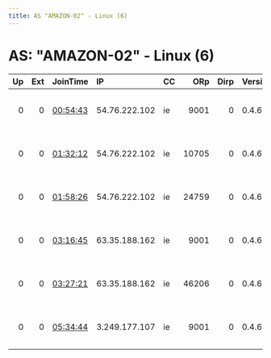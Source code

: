 ```yaml
---
title: AS "AMAZON-02" - Linux (6)
---
```


# AS: "AMAZON-02" - Linux (6)

|   Up |   Ext | JoinTime                                                                                              | IP            | CC   |   ORp |   Dirp | Version   | Contact                      | Nickname        |   eFamMembers |
|-----:|------:|:------------------------------------------------------------------------------------------------------|:--------------|:-----|------:|-------:|:----------|:-----------------------------|:----------------|--------------:|
|    0 |     0 | [00:54:43](https://nusenu.github.io/OrNetStats/w/relay/8D3214B5C2828AEC0A7296FB6D6B80B704549C0D.html) | 54.76.222.102 | ie   |  9001 |      0 | 0.4.6.9   | MySrv Cloud Admin &lt;root@m | DustyPoem       |             1 |
|    0 |     0 | [01:32:12](https://nusenu.github.io/OrNetStats/w/relay/1AF555917CCFAE98B0EA1A1B7BD8DE15162D7509.html) | 54.76.222.102 | ie   | 10705 |      0 | 0.4.6.9   | MySrv Cloud Admin &lt;root@m | NullPolice      |             1 |
|    0 |     0 | [01:58:26](https://nusenu.github.io/OrNetStats/w/relay/4460EA65219248EF8A956A01BBCFD327A171CD24.html) | 54.76.222.102 | ie   | 24759 |      0 | 0.4.6.9   | MySrv Cloud Admin &lt;root@m | TenderHalf      |             1 |
|    0 |     0 | [03:16:45](https://nusenu.github.io/OrNetStats/w/relay/FC5884C1630C199E263AE5C9871D99ED750A2E52.html) | 63.35.188.162 | ie   |  9001 |      0 | 0.4.6.9   | MySrv Cloud Admin &lt;root@m | HesitantOrange  |             1 |
|    0 |     0 | [03:27:21](https://nusenu.github.io/OrNetStats/w/relay/8458E48E5903C97FEFF457E5927C72083ADFD664.html) | 63.35.188.162 | ie   | 46206 |      0 | 0.4.6.9   | MySrv Cloud Admin &lt;root@m | ElectricLight   |             1 |
|    0 |     0 | [05:34:44](https://nusenu.github.io/OrNetStats/w/relay/D075E0985D7E2DA85D84285C91FACA4DA2F8E0B3.html) | 3.249.177.107 | ie   |  9001 |      0 | 0.4.6.9   | MySrv Cloud Admin &lt;root@m | DelicateAnalyst |             1 |
